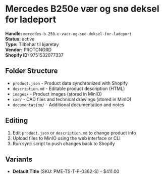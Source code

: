 # Mercedes B250e vær og snø deksel for ladeport

**Handle:** `mercedes-b-250-e-vaer-og-sno-deksel-for-ladeport`  
**Status:** active  
**Type:** Tilbehør til kjøretøy  
**Vendor:** PROTONORD  
**Shopify ID:** 9751532077337  

## Folder Structure

- `product.json` - Product data synchronized with Shopify
- `description.md` - Editable product description (HTML)
- `images/` - Product images (stored in MinIO)
- `cad/` - CAD files and technical drawings (stored in MinIO)
- `documentation/` - Additional documentation and notes

## Editing

1. Edit `product.json` or `description.md` to change product info
2. Upload files to MinIO using the web interface or CLI
3. Run sync script to push changes back to Shopify

## Variants

- **Default Title** (SKU: PME-TS-T-P-0362-S) - $411.00
